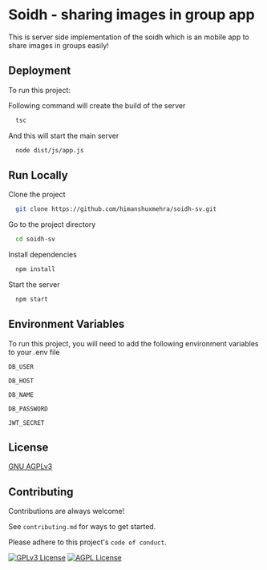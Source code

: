
# Soidh - sharing images in group app 

This is server side implementation of the soidh which is an mobile app to share images in groups easily!


## Deployment

To run this project:

Following command will create the build of the server
```bash
  tsc
```

And this will start the main server
```bash
  node dist/js/app.js
```
## Run Locally

Clone the project

```bash
  git clone https://github.com/himanshuxmehra/soidh-sv.git
```

Go to the project directory

```bash
  cd soidh-sv
```

Install dependencies

```bash
  npm install
```

Start the server

```bash
  npm start
```


## Environment Variables

To run this project, you will need to add the following environment variables to your .env file

`DB_USER`

`DB_HOST`

`DB_NAME`

`DB_PASSWORD`

`JWT_SECRET`


## License

[GNU AGPLv3](https://choosealicense.com/licenses/agpl-3.0/)


## Contributing

Contributions are always welcome!

See `contributing.md` for ways to get started.

Please adhere to this project's `code of conduct`.


[![GPLv3 License](https://img.shields.io/badge/License-GPL%20v3-yellow.svg)](https://opensource.org/licenses/)
[![AGPL License](https://img.shields.io/badge/license-AGPL-blue.svg)](http://www.gnu.org/licenses/agpl-3.0)

